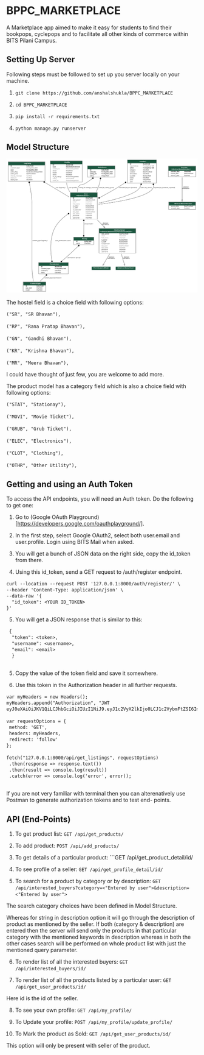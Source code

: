 # BPPC_MARKETPLACE

A Marketplace app aimed to make it easy for students to find their bookpops, cyclepops and to facilitate all other kinds of commerce within BITS Pilani Campus.

## Setting Up Server

Following steps must be followed to set up you server locally on your machine.

1. ```git clone https://github.com/anshalshukla/BPPC_MARKETPLACE```

2. ```cd BPPC_MARKETPLACE```

3. ```pip install -r requirements.txt```

4. ```python manage.py runserver```

## Model Structure

![](model_structure.png)

The hostel field is a choice field with following options:

    ("SR", "SR Bhavan"),
    
    ("RP", "Rana Pratap Bhavan"),
   
    ("GN", "Gandhi Bhavan"),
    
    ("KR", "Krishna Bhavan"),
    
    ("MR", "Meera Bhavan"),

I could have thought of just few, you are welcome to add more.

The product model has a category field which is also a choice field with following options:

    ("STAT", "Stationay"),
    
    ("MOVI", "Movie Ticket"),
    
    ("GRUB", "Grub Ticket"),
    
    ("ELEC", "Electronics"),
    
    ("CLOT", "Clothing"),
    
    ("OTHR", "Other Utility"),

## Getting and using an Auth Token

To access the API endpoints, you will need an Auth token. Do the following to get one:

1. Go to (Google OAuth Playground)[https://developers.google.com/oauthplayground/].

2. In the first step, select Google OAuth2, select both user.email and user.profile. Login using BITS Mail when asked.

3. You will get a bunch of JSON data on the right side, copy the id_token from there.

4. Using this id_token, send a GET request to /auth/register endpoint.

```
curl --location --request POST '127.0.0.1:8000/auth/register/' \
--header 'Content-Type: application/json' \
--data-raw '{
  "id_token": <YOUR ID_TOKEN>
}'
```
5. You will get a JSON response that is similar to this:

```
 {
  "token": <token>,
  "username": <username>,
  "email": <email>
  }
  
```

5. Copy the value of the token field and save it somewhere.

6. Use this token in the Authorization header in all further requests.

```
var myHeaders = new Headers();
myHeaders.append("Authorization", "JWT eyJ0eXAiOiJKV1QiLCJhbGciOiJIUzI1NiJ9.eyJ1c2VyX2lkIjo0LCJ1c2VybmFtZSI6ImYyMDE5MDEyMCIsImV4cCI6MTU4NTI2Mjg4NCwiZW1haWwiOiJmMjAxOTAxMjBAcGlsYW5pLmJpdHMtcGlsYW5pLmFjLmluIn0.7WdcaO6mvlNEoFAz4ds7nvOWXLKJ5crDv3aPoj0F_YQ");

var requestOptions = {
 method: 'GET',
 headers: myHeaders,
 redirect: 'follow'
};

fetch("127.0.0.1:8000/api/get_listings", requestOptions)
 .then(response => response.text())
 .then(result => console.log(result))
 .catch(error => console.log('error', error));
 
 ```
 
 If you are not very familiar with terminal then you can alterenatively use Postman to generate authorization tokens and to test end- points.
 
 ## API (End-Points)
 
 1. To get product list: ```GET /api/get_products/```
 
 2. To add product: ```POST /api/add_products/```
 
 3. To get details of a particular product: ```GET /api/get_product_detail/id/
 
 4. To see profile of a seller: ```GET /api/get_profile_detail/id/```
 
 5. To search for a product by category or by description: ```GET /api/interested_buyers?category=<"Entered by user">&description=<"Entered by user">```
 
 The search category choices have been defined in Model Structure.

Whereas for string in description option it will go through the description of product as mentioned by the seller.
If both (category & description) are entered then the server will send only the products in that particular category with the mentioned keywords in description whereas in both the other cases search will be performed on whole product list with just the mentioned query parameter. 

6. To render list of all the interested buyers: ```GET /api/interested_buyers/id/ ```

7. To render list of all the products listed by a particular user: ```GET /api/get_user_products/id/```

Here id is the id of the seller.

8. To see your own profile: ```GET /api/my_profile/```

9. To Update your profile: ```POST /api/my_profile/update_profile/```

10. To Mark the product as Sold: ```GET /api/get_user_products/id/```

This option will only be present with seller of the product.
